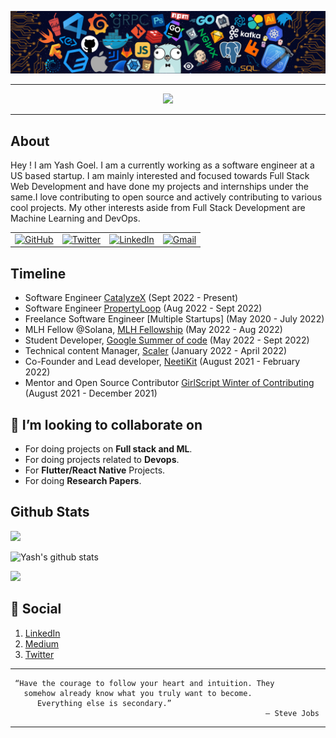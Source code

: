 <!-- ----------- HEAD SECTION ------------ -->

![banner.png](./images/github-banner.png)

<hr>

<p align="center">
  <img src="https://readme-typing-svg.herokuapp.com?color=0d8eceF&size=30&center=true&vCenter=true&width=550&height=70&lines=Hey+There+👋,+I'm+Yash;+An+Open+Source+Contributor+☀;Full+Stack+Web+Developer+💻;Loves+To+Build+Projects+🛠;A+Problem+Solver+🕵;+And+A+Data+Science+Enthusiast">
</p>

<hr>

## About

Hey ! I am Yash Goel. I am a currently working as a software engineer at a US based startup. I am mainly interested and focused towards Full Stack Web Development and have done my projects and internships under the same.I love contributing to open source and actively contributing to various cool projects. My other interests aside from Full Stack Development are Machine Learning and DevOps.

<table>
  <tr>
      <td><a href="https://github.com/Yash621"><img src="https://img.shields.io/github/followers/sayannath.svg?label=GitHub&style=social" alt="GitHub"></a></td>
    <td><a href="https://twitter.com/yashn_99"><img src="https://img.shields.io/twitter/follow/sayannath2350?label=Twitter&style=social" alt="Twitter"></a></td>
    <td><a href="https://www.linkedin.com/in/yash-goel-610543213/"><img src="https://img.shields.io/badge/LinkedIn--_.svg?style=social&logo=linkedin" alt="LinkedIn"></a></td>
    <td><a href="mailto:yg17381@gmail.com"><img src="https://img.shields.io/badge/Gmail--_.svg?style=social&logo=gmail" alt="Gmail"></a></td>
  </tr>
</table>

## Timeline

- Software Engineer [CatalyzeX](https://www.catalyzex.com/) (Sept 2022 - Present)
- Software Engineer [PropertyLoop](https://propertyloop.co.uk/more-info) (Aug 2022 - Sept 2022)
- Freelance Software Engineer [Multiple Startups] (May 2020 - July 2022)
- MLH Fellow @Solana, [MLH Fellowship](https://fellowship.mlh.io/) (May 2022 - Aug 2022)
- Student Developer, [Google Summer of code](https://summerofcode.withgoogle.com/) (May 2022 - Sept 2022)
- Technical content Manager, [Scaler](https://www.scaler.com/) (January 2022 - April 2022)
- Co-Founder and Lead developer, [NeetiKit](https://neetikit.herokuapp.com/) (August 2021 - February 2022)
- Mentor and Open Source Contributor [GirlScript Winter of Contributing](https://gwoc.girlscript.tech/) (August 2021 - December 2021)

## 👯 I’m looking to collaborate on

* For doing projects on **Full stack and ML**.
* For doing projects related to **Devops**.
* For **Flutter/React Native** Projects.
* For doing **Research Papers**.

## Github Stats

![](https://activity-graph.herokuapp.com/graph?username=yash621&theme=react-dark&hide_border=true&area=true)

<img src="https://github-readme-stats.vercel.app/api?username=Yash621&count_private=true&show_icons=true&theme=light" alt="Yash's github stats"/>

![](https://visitor-badge.glitch.me/badge?page_id=Yash621)


## 👨 Social

1. [LinkedIn](https://www.linkedin.com/in/yash-goel-610543213/)
2. [Medium](https://medium.com/@yg17381) 
3. [Twitter](https://twitter.com/yashn_99/)
<!-- 4. [YouTube](https://www.youtube.com/channel/UCiFXmQDlwmyLf8NpCy6AgHw)  -->
<hr>

```
 “Have the courage to follow your heart and intuition. They 
   somehow already know what you truly want to become.
      Everything else is secondary.”
                                                         ― Steve Jobs
```

<hr>















